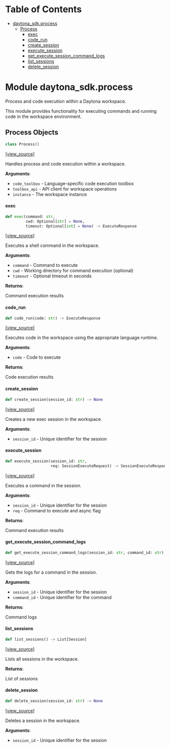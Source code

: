 # Table of Contents

* [daytona\_sdk.process](#daytona_sdk.process)
  * [Process](#daytona_sdk.process.Process)
    * [exec](#daytona_sdk.process.Process.exec)
    * [code\_run](#daytona_sdk.process.Process.code_run)
    * [create\_session](#daytona_sdk.process.Process.create_session)
    * [execute\_session](#daytona_sdk.process.Process.execute_session)
    * [get\_execute\_session\_command\_logs](#daytona_sdk.process.Process.get_execute_session_command_logs)
    * [list\_sessions](#daytona_sdk.process.Process.list_sessions)
    * [delete\_session](#daytona_sdk.process.Process.delete_session)

<a id="daytona_sdk.process"></a>

# Module daytona\_sdk.process

Process and code execution within a Daytona workspace.

This module provides functionality for executing commands and running code
in the workspace environment.

<a id="daytona_sdk.process.Process"></a>

## Process Objects

```python
class Process()
```

[[view_source]](https://github.com/daytonaio/daytona-client/blob/ffc8236270880d7442f27c0dd60560911b3c474e/packages/python/src/daytona_sdk/process.py#L22)

Handles process and code execution within a workspace.

**Arguments**:

- `code_toolbox` - Language-specific code execution toolbox
- `toolbox_api` - API client for workspace operations
- `instance` - The workspace instance

<a id="daytona_sdk.process.Process.exec"></a>

#### exec

```python
def exec(command: str,
         cwd: Optional[str] = None,
         timeout: Optional[int] = None) -> ExecuteResponse
```

[[view_source]](https://github.com/daytonaio/daytona-client/blob/ffc8236270880d7442f27c0dd60560911b3c474e/packages/python/src/daytona_sdk/process.py#L41)

Executes a shell command in the workspace.

**Arguments**:

- `command` - Command to execute
- `cwd` - Working directory for command execution (optional)
- `timeout` - Optional timeout in seconds
  

**Returns**:

  Command execution results

<a id="daytona_sdk.process.Process.code_run"></a>

#### code\_run

```python
def code_run(code: str) -> ExecuteResponse
```

[[view_source]](https://github.com/daytonaio/daytona-client/blob/ffc8236270880d7442f27c0dd60560911b3c474e/packages/python/src/daytona_sdk/process.py#L63)

Executes code in the workspace using the appropriate language runtime.

**Arguments**:

- `code` - Code to execute
  

**Returns**:

  Code execution results

<a id="daytona_sdk.process.Process.create_session"></a>

#### create\_session

```python
def create_session(session_id: str) -> None
```

[[view_source]](https://github.com/daytonaio/daytona-client/blob/ffc8236270880d7442f27c0dd60560911b3c474e/packages/python/src/daytona_sdk/process.py#L75)

Creates a new exec session in the workspace.

**Arguments**:

- `session_id` - Unique identifier for the session

<a id="daytona_sdk.process.Process.execute_session"></a>

#### execute\_session

```python
def execute_session(session_id: str,
                    req: SessionExecuteRequest) -> SessionExecuteResponse
```

[[view_source]](https://github.com/daytonaio/daytona-client/blob/ffc8236270880d7442f27c0dd60560911b3c474e/packages/python/src/daytona_sdk/process.py#L87)

Executes a command in the session.

**Arguments**:

- `session_id` - Unique identifier for the session
- `req` - Command to execute and async flag
  

**Returns**:

  Command execution results

<a id="daytona_sdk.process.Process.get_execute_session_command_logs"></a>

#### get\_execute\_session\_command\_logs

```python
def get_execute_session_command_logs(session_id: str, command_id: str) -> str
```

[[view_source]](https://github.com/daytonaio/daytona-client/blob/ffc8236270880d7442f27c0dd60560911b3c474e/packages/python/src/daytona_sdk/process.py#L103)

Gets the logs for a command in the session.

**Arguments**:

- `session_id` - Unique identifier for the session
- `command_id` - Unique identifier for the command
  

**Returns**:

  Command logs

<a id="daytona_sdk.process.Process.list_sessions"></a>

#### list\_sessions

```python
def list_sessions() -> List[Session]
```

[[view_source]](https://github.com/daytonaio/daytona-client/blob/ffc8236270880d7442f27c0dd60560911b3c474e/packages/python/src/daytona_sdk/process.py#L119)

Lists all sessions in the workspace.

**Returns**:

  List of sessions

<a id="daytona_sdk.process.Process.delete_session"></a>

#### delete\_session

```python
def delete_session(session_id: str) -> None
```

[[view_source]](https://github.com/daytonaio/daytona-client/blob/ffc8236270880d7442f27c0dd60560911b3c474e/packages/python/src/daytona_sdk/process.py#L129)

Deletes a session in the workspace.

**Arguments**:

- `session_id` - Unique identifier for the session

